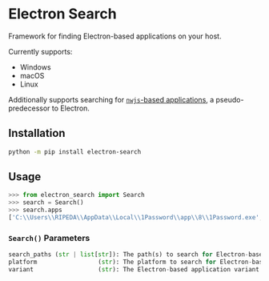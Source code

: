 # Electron Search

Framework for finding Electron-based applications on your host.

Currently supports:
- Windows
- macOS
- Linux

Additionally supports searching for [`nwjs`-based applications](https://nwjs.io), a pseudo-predecessor to Electron.

## Installation

```sh
python -m pip install electron-search
```


## Usage

```py
>>> from electron_search import Search
>>> search = Search()
>>> search.apps
['C:\\Users\\RIPEDA\\AppData\\Local\\1Password\\app\\8\\1Password.exe', 'C:\\Users\\RIPEDA\\AppData\\Local\\Discord\\app-1.0.9030\\Discord.exe']
```

### `Search()` Parameters

```py
search_paths (str | list[str]): The path(s) to search for Electron-based applications.
platform                 (str): The platform to search for Electron-based applications on. Defaults to sys.platform.
variant                  (str): The Electron-based application variant to search for. Defaults to "electron", supports "nwjs".
```
